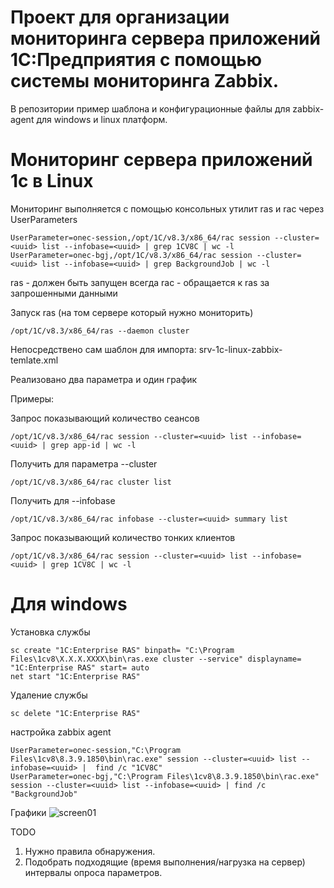# Проект для организации мониторинга сервера приложений 1С:Предприятия с помощью системы мониторинга Zabbix.
В репозитории пример шаблона и конфигурационные файлы для zabbix-agent для windows и linux платформ.


# Мониторинг сервера приложений 1с в Linux

Мониторинг выполняется с помощью консольных утилит ras и rac через UserParameters

    UserParameter=onec-session,/opt/1C/v8.3/x86_64/rac session --cluster=<uuid> list --infobase=<uuid> | grep 1CV8C | wc -l
    UserParameter=onec-bgj,/opt/1C/v8.3/x86_64/rac session --cluster=<uuid> list --infobase=<uuid> | grep BackgroundJob | wc -l

ras - должен быть запущен всегда
rac - обращается к ras за запрошенными данными

Запуск ras (на том сервере который нужно мониторить)

    /opt/1C/v8.3/x86_64/ras --daemon cluster

Непосредствено сам шаблон для импорта: srv-1c-linux-zabbix-temlate.xml

Реализовано два параметра и один график


Примеры:

Запрос показывающий количество сеансов

    /opt/1C/v8.3/x86_64/rac session --cluster=<uuid> list --infobase=<uuid> | grep app-id | wc -l


Получить <uuid> для параметра --cluster

    /opt/1C/v8.3/x86_64/rac cluster list

Получить <uuid> для --infobase

    /opt/1C/v8.3/x86_64/rac infobase --cluster=<uuid> summary list

Запрос показывающий количество тонких клиентов

    /opt/1C/v8.3/x86_64/rac session --cluster=<uuid> list --infobase=<uuid> | grep 1CV8C | wc -l

# Для windows 
Установка службы

    sc create "1C:Enterprise RAS" binpath= "C:\Program Files\1cv8\Х.Х.Х.ХХХХ\bin\ras.exe cluster --service" displayname= "1C:Enterprise RAS" start= auto 
    net start "1C:Enterprise RAS"

Удаление службы 

    sc delete "1C:Enterprise RAS"

настройка zabbix agent

    UserParameter=onec-session,"C:\Program Files\1cv8\8.3.9.1850\bin\rac.exe" session --cluster=<uuid> list --infobase=<uuid> |  find /c "1CV8C"
    UserParameter=onec-bgj,"C:\Program Files\1cv8\8.3.9.1850\bin\rac.exe" session --cluster=<uuid> list --infobase=<uuid> | find /c "BackgroundJob"


Графики 
![screen01](https://github.com/bessonovevgen/srv-1c-linux-zabbix-template/blob/master/images/screen-01.png)

TODO 
1. Нужно правила обнаружения.
2. Подобрать подходящие (время выполнения/нагрузка на сервер) интервалы опроса параметров.
